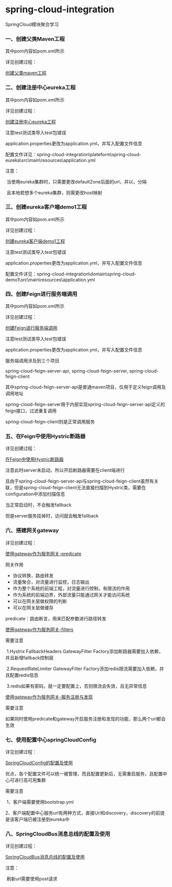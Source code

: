 # spring-cloud-integration
SpringCloud模块聚合学习

### 一、创建父类Maven工程

其中pom内容如pom.xml所示

详见创建过程：

[创建父类maven工程](https://blog.csdn.net/qq_43479628/article/details/113863725)

### 二、创建注册中心eureka工程

其中pom内容如pom.xml所示

详见创建过程：

[创建注册中心eureka工程](https://blog.csdn.net/qq_43479628/article/details/113865942)

注意test测试类导入test包错误

application.properties更改为application.yml，并写入配置文件信息

配置文件详见：spring-cloud-integration\plateform\spring-cloud-eureka\src\main\resources\application.yml

注意：

​	当使用eureka集群时，只需要更改defaultZone后面的url，并以，分隔

​	且本地若想多个eureka集群，则需更改host映射

### 三、创建eureka客户端demo1工程

其中pom内容如pom.xml所示

详见创建过程：

[创建eureka客户端demo1工程](https://blog.csdn.net/qq_43479628/article/details/113868969)

注意test测试类导入test包错误

application.properties更改为application.yml，并写入配置文件信息

配置文件详见：spring-cloud-integration\domain\spring-cloud-demo1\src\main\resources\application.yml

### 四、创建Feign进行服务端调用

其中pom内容如pom.xml所示

详见创建过程：

[创建Feign进行服务端调用](https://blog.csdn.net/qq_43479628/article/details/113876501)

注意test测试类导入test包错误

application.properties更改为application.yml，并写入配置文件信息

服务端调用涉及到三个项目

spring-cloud-feign-server-api, spring-cloud-feign-server, spring-cloud-feign-client

其中spring-cloud-feign-server-api是普通maven项目，仅用于定义feign调用及调用地址

spring-cloud-feign-server用于内部实现spring-cloud-feign-server-api定义的feign接口，过滤重复调用

spring-cloud-feign-client则是正常调用服务

### 五、在Feign中使用Hystric断路器

详见创建过程：

[在Feign中使用Hystric断路器](https://blog.csdn.net/qq_43479628/article/details/113880242)

注意此时server未启动，所以开启断路器需要在client端进行

且由于spring-cloud-feign-server-api与spring-cloud-feign-client虽然有关联，但是spring-cloud-feign-client无法直接扫描到Hystric类，需要在configuration中添加扫描信息

当正常启动时，不会触发fallback

但是server服务挂掉时，访问就会触发fallback

### 六、搭建网关gateway

详见创建过程：

[使用gateway作为服务网关-predicate](https://blog.csdn.net/qq_43479628/article/details/113882426)

网关作用

- 协议转换，路由转发
- 流量聚合，对流量进行监控，日志输出
- 作为整个系统的前端工程，对流量进行控制，有限流的作用
- 作为系统的前端边界，外部流量只能通过网关才能访问系统
- 可以在网关层做权限的判断
- 可以在网关层做缓存

predicate：路由断言，用来匹配参数进行路径转发

[使用gateway作为服务网关-filters](https://blog.csdn.net/qq_43479628/article/details/113939461)

需要注意

​	1.Hystrix FallbackHeaders GatewayFilter Factory添加断路器需要加入依赖，并且新增fallback控制层

​	2.RequestRateLimiter GatewayFilter Factory添加redis限流需要加入依赖，并且配置redis信息

​	3.redis如果有密码，就一定要配置上，否则限流会失效，且无异常信息

[使用gateway作为服务网关-服务注册与发现](https://blog.csdn.net/qq_43479628/article/details/114011123)

需要注意

​	如果同时使用predicate和gateway开启服务注册和发现的功能，那么两个url都会生效

### 七、使用配置中心springCloudConfig

详见创建过程：

[SpringCloudConfig的配置及使用](https://blog.csdn.net/qq_43479628/article/details/114021607)

优点，各个配置文件可以统一被管理，而且配置更新后，无需重启服务，且配置中心可进行高可用集群

需要注意

​	1、客户端需要使用bootstrap.yml

​	2、客户端配置中心服务url有两种方式，直接Url和discovery，discovery的前提是该客户端已被注册到eureka中

### 八、SpringCloudBus消息总线的配置及使用

详见创建过程：

[SpringCloudBus消息总线的配置及使用](https://blog.csdn.net/qq_43479628/article/details/114121237)

注意：

​	刷新url需要使用post请求
